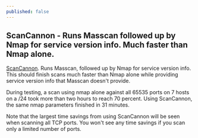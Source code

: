 ```yaml
---
published: false
---
```

## ScanCannon - Runs Masscan followed up by Nmap for service version info. Much faster than Nmap alone.

[ScanCannon](https://github.com/sdcampbell/ScanCannon). Runs Masscan, followed up by Nmap for service version info. This should finish scans much faster than Nmap alone while providing service version info that Masscan doesn't provide.

During testing, a scan using nmap alone against all 65535 ports on 7 hosts on a /24 took more than two hours to reach 70 percent. Using ScanCannon, the same nmap parameters finished in 31 minutes.

Note that the largest time savings from using ScanCannon will be seen when scanning all TCP ports. You won't see any time savings if you scan only a limited number of ports.
